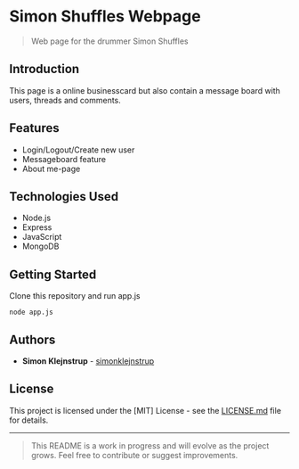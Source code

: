 # Simon Shuffles Webpage

> Web page for the drummer Simon Shuffles

## Introduction

This page is a online businesscard but also contain a message board with users, threads and comments.

## Features

- Login/Logout/Create new user
- Messageboard feature
- About me-page

## Technologies Used

- Node.js
- Express
- JavaScript
- MongoDB

## Getting Started

Clone this repository and run app.js

```
node app.js
```

## Authors

- **Simon Klejnstrup** - [simonklejnstrup](https://github.com/simonklejnstrup)

## License

This project is licensed under the [MIT] License - see the [LICENSE.md](LICENSE.md) file for details.


---

> This README is a work in progress and will evolve as the project grows. Feel free to contribute or suggest improvements.
